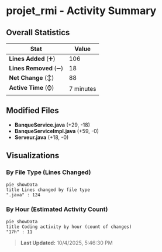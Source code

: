 # projet_rmi - Activity Summary 

## Overall Statistics

| Stat                   | Value                                                             |
| ---------------------- | ----------------------------------------------------------------- |
| **Lines Added** (➕)   | 106                                          |
| **Lines Removed** (➖) | 18                                        |
| **Net Change** (↕)    | 88                |
| **Active Time** (⌚)   | 7 minutes |


## Modified Files
- **BanqueService.java** (+29, -18)
- **BanqueServiceImpl.java** (+59, -0)
- **Serveur.java** (+18, -0)

## Visualizations

### By File Type (Lines Changed)

```mermaid
pie showData
title Lines changed by file type
".java" : 124
```

### By Hour (Estimated Activity Count)

```mermaid
pie showData
title Coding activity by hour (count of changes)
"17h" : 11
```


> **Last Updated:** 10/4/2025, 5:46:30 PM